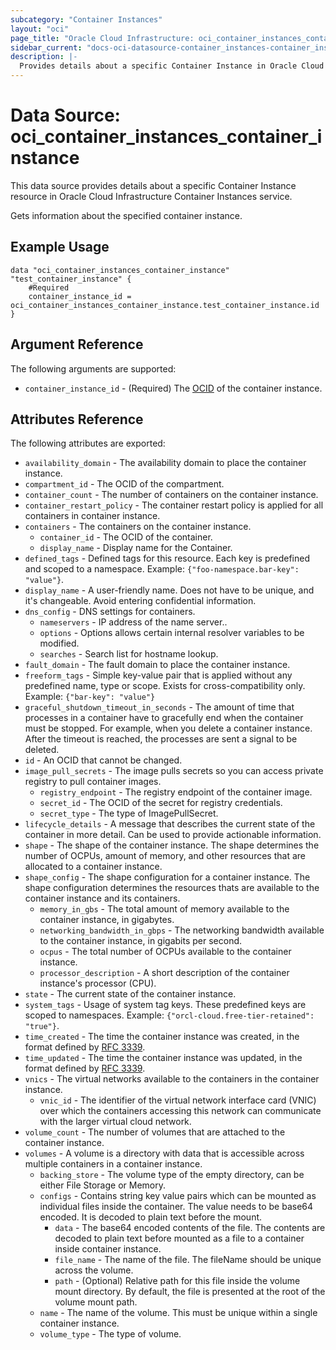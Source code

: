 ```yaml
---
subcategory: "Container Instances"
layout: "oci"
page_title: "Oracle Cloud Infrastructure: oci_container_instances_container_instance"
sidebar_current: "docs-oci-datasource-container_instances-container_instance"
description: |-
  Provides details about a specific Container Instance in Oracle Cloud Infrastructure Container Instances service
---
```


# Data Source: oci_container_instances_container_instance
This data source provides details about a specific Container Instance resource in Oracle Cloud Infrastructure Container Instances service.

Gets information about the specified container instance.

## Example Usage

```hcl
data "oci_container_instances_container_instance" "test_container_instance" {
	#Required
	container_instance_id = oci_container_instances_container_instance.test_container_instance.id
}
```

## Argument Reference

The following arguments are supported:

* `container_instance_id` - (Required) The [OCID](https://docs.cloud.oracle.com/iaas/Content/General/Concepts/identifiers.htm) of the container instance.


## Attributes Reference

The following attributes are exported:

* `availability_domain` - The availability domain to place the container instance.
* `compartment_id` - The OCID of the compartment.
* `container_count` - The number of containers on the container instance.
* `container_restart_policy` - The container restart policy is applied for all containers in container instance.
* `containers` - The containers on the container instance.
	* `container_id` - The OCID of the container.
	* `display_name` - Display name for the Container.
* `defined_tags` - Defined tags for this resource. Each key is predefined and scoped to a namespace. Example: `{"foo-namespace.bar-key": "value"}`. 
* `display_name` - A user-friendly name. Does not have to be unique, and it's changeable. Avoid entering confidential information.
* `dns_config` - DNS settings for containers.
	* `nameservers` - IP address of the name server..
	* `options` - Options allows certain internal resolver variables to be modified.
	* `searches` - Search list for hostname lookup.
* `fault_domain` - The fault domain to place the container instance.
* `freeform_tags` - Simple key-value pair that is applied without any predefined name, type or scope. Exists for cross-compatibility only. Example: `{"bar-key": "value"}` 
* `graceful_shutdown_timeout_in_seconds` - The amount of time that processes in a container have to gracefully end when the container must be stopped. For example, when you delete a container instance. After the timeout is reached, the processes are sent a signal to be deleted.
* `id` - An OCID that cannot be changed.
* `image_pull_secrets` - The image pulls secrets so you can access private registry to pull container images.
	* `registry_endpoint` - The registry endpoint of the container image.
	* `secret_id` - The OCID of the secret for registry credentials.
	* `secret_type` - The type of ImagePullSecret.
* `lifecycle_details` - A message that describes the current state of the container in more detail. Can be used to provide actionable information. 
* `shape` - The shape of the container instance. The shape determines the number of OCPUs, amount of memory, and other resources that are allocated to a container instance.
* `shape_config` - The shape configuration for a container instance. The shape configuration determines the resources thats are available to the container instance and its containers. 
	* `memory_in_gbs` - The total amount of memory available to the container instance, in gigabytes. 
	* `networking_bandwidth_in_gbps` - The networking bandwidth available to the container instance, in gigabits per second. 
	* `ocpus` - The total number of OCPUs available to the container instance. 
	* `processor_description` - A short description of the container instance's processor (CPU). 
* `state` - The current state of the container instance.
* `system_tags` - Usage of system tag keys. These predefined keys are scoped to namespaces. Example: `{"orcl-cloud.free-tier-retained": "true"}`. 
* `time_created` - The time the container instance was created, in the format defined by [RFC 3339](https://tools.ietf.org/rfc/rfc3339).
* `time_updated` - The time the container instance was updated, in the format defined by [RFC 3339](https://tools.ietf.org/rfc/rfc3339).
* `vnics` - The virtual networks available to the containers in the container instance.
	* `vnic_id` - The identifier of the virtual network interface card (VNIC) over which the containers accessing this network can communicate with the larger virtual cloud network. 
* `volume_count` - The number of volumes that are attached to the container instance.
* `volumes` - A volume is a directory with data that is accessible across multiple containers in a container instance. 
	* `backing_store` - The volume type of the empty directory, can be either File Storage or Memory.
	* `configs` - Contains string key value pairs which can be mounted as individual files inside the container. The value needs to be base64 encoded. It is decoded to plain text before the mount. 
		* `data` - The base64 encoded contents of the file. The contents are decoded to plain text before mounted as a file to a container inside container instance. 
		* `file_name` - The name of the file. The fileName should be unique across the volume. 
		* `path` - (Optional) Relative path for this file inside the volume mount directory. By default, the file is presented at the root of the volume mount path. 
	* `name` - The name of the volume. This must be unique within a single container instance. 
	* `volume_type` - The type of volume.

